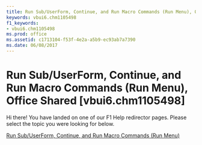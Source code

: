 ```yaml
---
title: Run Sub/UserForm, Continue, and Run Macro Commands (Run Menu), Office Shared [vbui6.chm1105498]
keywords: vbui6.chm1105498
f1_keywords:
- vbui6.chm1105498
ms.prod: office
ms.assetid: c1713104-f53f-4e2a-a5b9-ec93ab7a7390
ms.date: 06/08/2017
---
```



# Run Sub/UserForm, Continue, and Run Macro Commands (Run Menu), Office Shared [vbui6.chm1105498]

Hi there! You have landed on one of our F1 Help redirector pages. Please select the topic you were looking for below.

[Run Sub/UserForm, Continue, and Run Macro Commands (Run Menu)](http://msdn.microsoft.com/library/87eb477d-7cbd-0486-3c94-ba3c8f164bf5%28Office.15%29.aspx)

